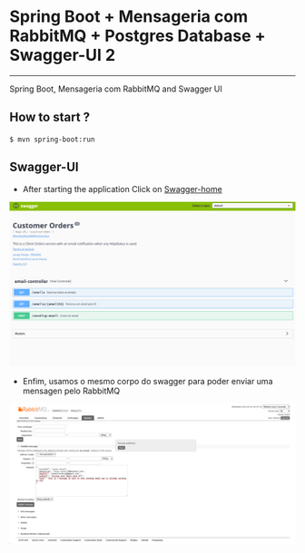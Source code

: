 # Spring Boot + Mensageria com RabbitMQ + Postgres Database + Swagger-UI 2

<hr>

Spring Boot, Mensageria com RabbitMQ and Swagger UI


## How to start ?

```
$ mvn spring-boot:run
```



## Swagger-UI
* After starting the application Click on [Swagger-home](http://localhost:8080/swagger-ui.html)

![Swagger-Home](/screenshots/swagger-home.png "Swagger UI Home")
















*  Enfim, usamos o mesmo corpo do swagger para poder enviar uma mensagen pelo RabbitMQ


![RabbitMQ](/screenshots/mensageriaPublished.png "Mensageria Body")





